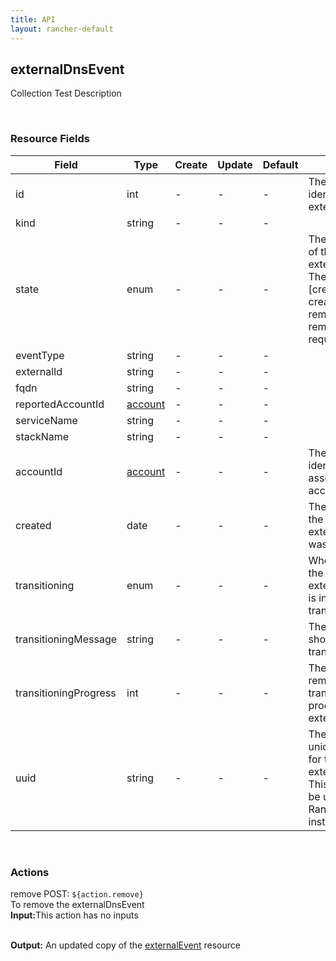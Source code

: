 ```yaml
---
title: API
layout: rancher-default
---
```


## externalDnsEvent

Collection Test Description

​
### Resource Fields

Field | Type | Create | Update | Default | Notes
---|---|---|---|---|---
id | int | - | - | - | The unique identifier for the externalDnsEvent
kind | string | - | - | - | 
state | enum | - | - | - | The current state of the externalDnsEvent. The options are [created, creating, removed, removing, requested].
eventType | string | - | - | - | 
externalId | string | - | - | - | 
fqdn | string | - | - | - | 
reportedAccountId | [account]({{site.baseurl}}/rancher/api/account/) | - | - | - | 
serviceName | string | - | - | - | 
stackName | string | - | - | - | 
accountId | [account]({{site.baseurl}}/rancher/api/account/) | - | - | - | The unique identifier for the associated account
created | date | - | - | - | The date of when the externalDnsEvent was created.
transitioning | enum | - | - | - | Whether or not the externalDnsEvent is in a transitioning state
transitioningMessage | string | - | - | - | The message to show while in a transitioning state
transitioningProgress | int | - | - | - | The percentage remaining in the transitioning process of the externalDnsEvent
uuid | string | - | - | - | The universally unique identifier for the externalDnsEvent. This will always be unique across Rancher installations.












​
### Actions

<span class="action">
<span class="header">
remove
<span class="headerright">POST:  <code>${action.remove}</code></span>
</span>
<div class="action-contents">
To remove the externalDnsEvent
<br>

<span class="input">
<strong>Input:</strong>This action has no inputs
<br>

<br>
</span>

<span class="output"><strong>Output:</strong> An updated copy of the <a href="/rancher/api/externalEvent/">externalEvent</a> resource
</span>
</div>
</span>
</span>
</span>


